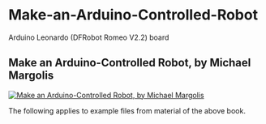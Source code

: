 # Make-an-Arduino-Controlled-Robot
Arduino Leonardo (DFRobot Romeo V2.2) board

## Make an Arduino-Controlled Robot, by Michael Margolis
[![Make an Arduino-Controlled Robot, by Michael Margolis](http://akamaicovers.oreilly.com/images/9781449344320/cat.gif)](https://www.safaribooksonline.com/library/view/title/9781449344368//)
  
The following applies to example files from material of the above book.
